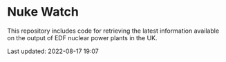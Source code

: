 # Nuke Watch

This repository includes code for retrieving the latest information available on the output of EDF nuclear power plants in the UK.

Last updated: 2022-08-17 19:07